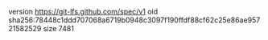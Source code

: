 version https://git-lfs.github.com/spec/v1
oid sha256:78448c1ddd707068a6719b0948c3097f190ffdf88cf62c25e86ae95721582529
size 7481
